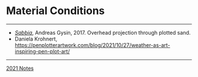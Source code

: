 # Material Conditions

---



* [*Sabbia*](https://vimeo.com/249372973), Andreas Gysin, 2017. Overhead projection through plotted sand.
* Daniela Krohnert, https://penplotterartwork.com/blog/2021/10/27/weather-as-art-inspiring-pen-plot-art/


---

[2021 Notes](https://courses.ideate.cmu.edu/60-428/f2021/daily-notes/10-25-new-beginning/material-conditions/)